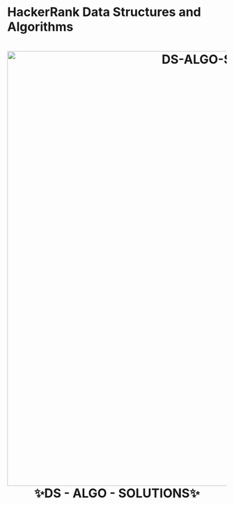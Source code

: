 # HackerRank Data Structures and Algorithms  
<h1 align="center">
  <img width="1000" src="https://upload.wikimedia.org/wikipedia/commons/4/40/HackerRank_Icon-1000px.png" alt="DS-ALGO-SOLUTIONS">
  <br>
   ✨DS - ALGO - SOLUTIONS✨
  </h1>
